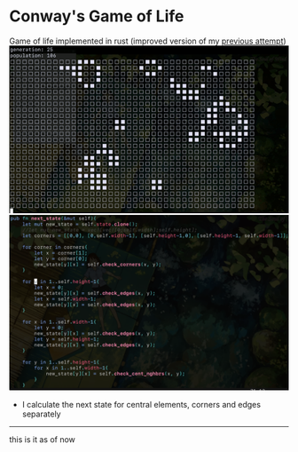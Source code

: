# Conway's Game of Life
Game of life implemented in rust
(improved version of my [previous attempt](https://github.com/k1ut3h/gameoflife-rust))
![demonstration of working application](./demo.gif)
![next-state function](./next-state.png)
- I calculate the next state for central elements, corners and edges separately
---
this is it as of now
